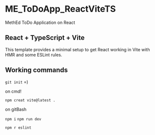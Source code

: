# ME_ToDoApp_ReactViteTS
 MethEd ToDo Application on React
## React + TypeScript + Vite


This template provides a minimal setup to get React working in Vite with HMR and some ESLint rules.


## Working commands

`git init` =)


on cmd!

`npm creat vite@latest .`


on gitBash

`npm i`
`npm run dev`

`npm r eslint`
